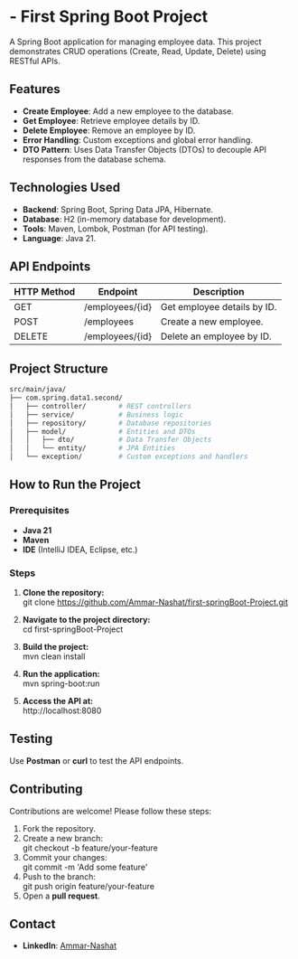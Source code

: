 # - First Spring Boot Project

A Spring Boot application for managing employee data. This project demonstrates CRUD operations (Create, Read, Update, Delete) using RESTful APIs.

## Features

- **Create Employee**: Add a new employee to the database.
- **Get Employee**: Retrieve employee details by ID.
- **Delete Employee**: Remove an employee by ID.
- **Error Handling**: Custom exceptions and global error handling.
- **DTO Pattern**: Uses Data Transfer Objects (DTOs) to decouple API responses from the database schema.

## Technologies Used

- **Backend**: Spring Boot, Spring Data JPA, Hibernate.
- **Database**: H2 (in-memory database for development).
- **Tools**: Maven, Lombok, Postman (for API testing).
- **Language**: Java 21.

## API Endpoints

| HTTP Method | Endpoint           | Description                |
|------------|-------------------|----------------------------|
| GET        | /employees/{id}   | Get employee details by ID. |
| POST       | /employees        | Create a new employee.     |
| DELETE     | /employees/{id}   | Delete an employee by ID.  |

## Project Structure
   ```bash
src/main/java/
├── com.spring.data1.second/
│   ├── controller/        # REST controllers
│   ├── service/           # Business logic
│   ├── repository/        # Database repositories
│   ├── model/             # Entities and DTOs
│   │   ├── dto/           # Data Transfer Objects
│   │   └── entity/        # JPA Entities
│   └── exception/         # Custom exceptions and handlers
```
## How to Run the Project

### Prerequisites

- **Java 21**
- **Maven**
- **IDE** (IntelliJ IDEA, Eclipse, etc.)

### Steps

1. **Clone the repository:**  
   git clone https://github.com/Ammar-Nashat/first-springBoot-Project.git

2. **Navigate to the project directory:**  
   cd first-springBoot-Project

3. **Build the project:**  
   mvn clean install

4. **Run the application:**  
   mvn spring-boot:run

5. **Access the API at:**  
   http://localhost:8080

## Testing

Use **Postman** or **curl** to test the API endpoints.

## Contributing

Contributions are welcome! Please follow these steps:

1. Fork the repository.
2. Create a new branch:  
   git checkout -b feature/your-feature
3. Commit your changes:  
   git commit -m 'Add some feature'
4. Push to the branch:  
   git push origin feature/your-feature
5. Open a **pull request**.

## Contact
- **LinkedIn**: [Ammar-Nashat](https://www.linkedin.com/in/ammar-qc)


